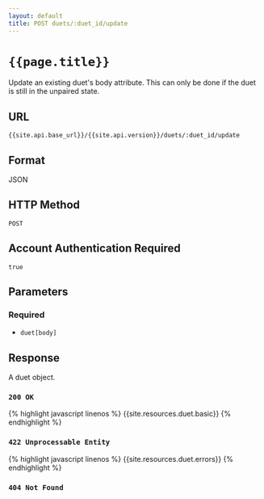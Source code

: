 ```yaml
---
layout: default
title: POST duets/:duet_id/update
---
```

# `{{page.title}}`

Update an existing duet's body attribute.  This can only be done if the duet is still in the unpaired state.

## URL

`{{site.api.base_url}}/{{site.api.version}}/duets/:duet_id/update`

## Format

JSON

## HTTP Method

`POST`

## Account Authentication Required

`true`

## Parameters

### Required

* `duet[body]`

## Response

A duet object.

### `200 OK`

{% highlight javascript linenos %}
{{site.resources.duet.basic}}
{% endhighlight %}

### `422 Unprocessable Entity`

{% highlight javascript linenos %}
{{site.resources.duet.errors}}
{% endhighlight %}

### `404 Not Found`

